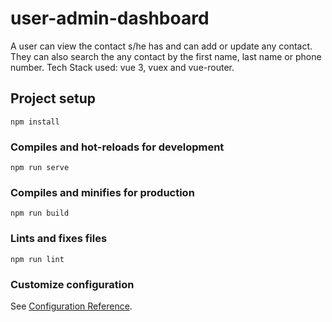 # user-admin-dashboard
A user can view the contact s/he has and can add or update any contact.
They can also search the any contact by the first name, last name or phone number.
Tech Stack used:
 vue 3, vuex and vue-router.

## Project setup
```
npm install
```

### Compiles and hot-reloads for development
```
npm run serve
```

### Compiles and minifies for production
```
npm run build
```

### Lints and fixes files
```
npm run lint
```

### Customize configuration
See [Configuration Reference](https://cli.vuejs.org/config/).
